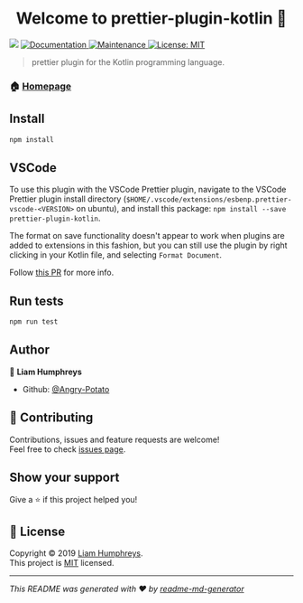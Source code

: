 <h1 align="center">Welcome to prettier-plugin-kotlin 👋</h1>
<p>
  <img src="https://img.shields.io/badge/version-1.0.1-1-blue.svg?cacheSeconds=2592000" />
  <a href="https://github.com/Angry-Potato/prettier-plugin-kotlin#readme">
    <img alt="Documentation" src="https://img.shields.io/badge/documentation-yes-brightgreen.svg" target="_blank" />
  </a>
  <a href="https://github.com/Angry-Potato/prettier-plugin-kotlin/graphs/commit-activity">
    <img alt="Maintenance" src="https://img.shields.io/badge/Maintained%3F-yes-green.svg" target="_blank" />
  </a>
  <a href="https://github.com/Angry-Potato/prettier-plugin-kotlin/blob/master/LICENSE">
    <img alt="License: MIT" src="https://img.shields.io/badge/License-MIT-yellow.svg" target="_blank" />
  </a>
</p>

> prettier plugin for the Kotlin programming language.

### 🏠 [Homepage](https://github.com/Angry-Potato/prettier-plugin-kotlin#readme)

## Install

```sh
npm install
```

## VSCode

To use this plugin with the VSCode Prettier plugin, navigate to the VSCode Prettier plugin install directory (`$HOME/.vscode/extensions/esbenp.prettier-vscode-<VERSION>` on ubuntu), and install this package: `npm install --save prettier-plugin-kotlin`.

The format on save functionality doesn't appear to work when plugins are added to extensions in this fashion, but you can still use the plugin by right clicking in your Kotlin file, and selecting `Format Document`.

Follow [this PR](https://github.com/prettier/prettier-vscode/pull/757) for more info.

## Run tests

```sh
npm run test
```

## Author

👤 **Liam Humphreys**

- Github: [@Angry-Potato](https://github.com/Angry-Potato)

## 🤝 Contributing

Contributions, issues and feature requests are welcome!<br />Feel free to check [issues page](https://github.com/Angry-Potato/prettier-plugin-kotlin/issues).

## Show your support

Give a ⭐️ if this project helped you!

## 📝 License

Copyright © 2019 [Liam Humphreys](https://github.com/Angry-Potato).<br />
This project is [MIT](https://github.com/Angry-Potato/prettier-plugin-kotlin/blob/master/LICENSE) licensed.

---

_This README was generated with ❤️ by [readme-md-generator](https://github.com/kefranabg/readme-md-generator)_
